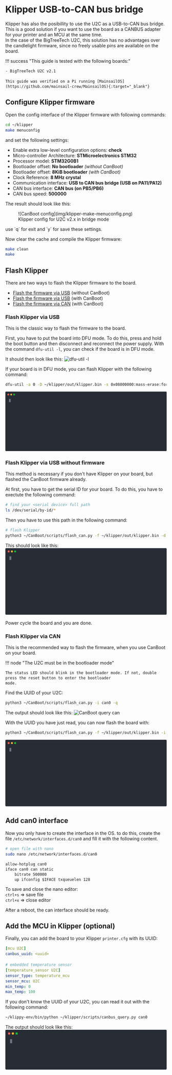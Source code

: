 # Klipper USB-to-CAN bus bridge

Klipper has also the posibillity to use the U2C as a USB-to-CAN bus bridge. This is a good solution if you want to use
the board as a CANBUS adapter for your printer and an MCU at the same time.  
In the case of the BigTreeTech U2C, this solution has no advantages over the candlelight firmware, since no freely
usable pins are available on the board.

!!! success "This guide is tested with the following boards:"

    - BigTreeTech U2C v2.1

    This guide was verified on a Pi running [MainsailOS](https://github.com/mainsail-crew/MainsailOS){:target="_blank"}

## Configure Klipper firmware
Open the config interface of the Klipper firmware with following commands:
``` bash
cd ~/klipper
make menuconfig
```
and set the following settings:

- Enable extra low-level configuration options: **check**
- Micro-controller Architecture: **STMicroelectronics STM32**
- Processor model: **STM32G0B1**
- Bootloader offset: **No bootloader** *(without CanBoot)*
- Bootloader offset: **8KiB bootloader** *(with CanBoot)*
- Clock Reference: **8 MHz crystal**
- Communication interface: **USB to CAN bus bridge (USB on PA11/PA12)**
- CAN bus interface: **CAN bus (on PB5/PB6)**
- CAN bus speed: **500000**

The result should look like this:
<figure markdown>
  ![CanBoot config](img/klipper-make-menuconfig.png)
  <figcaption>Klipper config for U2C v2.x in bridge mode</figcaption>
</figure>
use `q` for exit and `y` for save these settings.

Now clear the cache and compile the Klipper firmware:
``` bash
make clean
make
```

## Flash Klipper
There are two ways to flash the Klipper firmware to the board.

- [Flash the firmware via USB](#flash-klipper-via-usb) (without CanBoot)
- [Flash the firmware via USB](#flash-klipper-via-usb-without-firmware) (with CanBoot)
- [Flash the firmware via CAN](#flash-klipper-via-can) (with CanBoot)

### Flash Klipper via USB
This is the classic way to flash the firmware to the board.

First, you have to put the board into DFU mode. To do this, press and hold the boot button and then disconnect and
reconnect the power supply. With the command `dfu-util -l`, you can check if the board is in DFU mode.

It should then look like this:
![dfu-util -l](img/dfu-util_-l.svg)

If your board is in DFU mode, you can flash Klipper with the following command:
``` bash
dfu-util -a 0 -D ~/klipper/out/klipper.bin -s 0x08000000:mass-erase:force:leave
```
![dfu-util flash klipper](img/dfu-util_flash_klipper.svg)

### Flash Klipper via USB without firmware
This method is necessary if you don't have Klipper on your board, but flashed the CanBoot firmware already.

At first, you have to get the serial ID for your board. To do this, you have to exectute the following command:
``` bash
# find your <serial device> full path
ls /dev/serial/by-id/*
```

Then you have to use this path in the following command:
``` bash
# flash Klipper
python3 ~/CanBoot/scripts/flash_can.py -f ~/klipper/out/klipper.bin -d <serial device>
```
This should look like this:
![Flash Klipper via USB with CanBoot](img/canboot_flash_klipper.svg)

Power cycle the board and you are done.

### Flash Klipper via CAN
This is the recommended way to flash the firmware, when you use CanBoot on your board.

!!! node "The U2C must be in the bootloader mode"

    The status LED should blink in the bootloader mode. If not, double press the reset button to enter the bootloader
    mode.

Find the UUID of your U2C:
``` bash
python3 ~/CanBoot/scripts/flash_can.py -i can0 -q
```
The output should look like this:
![CanBoot query can](img/canboot_query_can.svg)

With the UUID you have just read, you can now flash the board with:
``` bash
python3 ~/CanBoot/scripts/flash_can.py -f ~/klipper/out/klipper.bin -i can0 -u <uuid>
```
![Flash Klipper via CanBoot](img/canboot_flash_klipper.svg)

## Add can0 interface

Now you only have to create the interface in the OS. to do this, create the file `/etc/network/interfaces.d/can0` and
fill it with the following content.

```bash
# open file with nano
sudo nano /etc/network/interfaces.d/can0
```

``` title="/etc/network/interfaces.d/can0"
allow-hotplug can0
iface can0 can static
    bitrate 500000
    up ifconfig $IFACE txqueuelen 128
```

To save and close the nano editor:  
`ctrl+s` => save file  
`ctrl+x` => close editor

After a reboot, the can interface should be ready.

## Add the MCU in Klipper (optional)
Finally, you can add the board to your Klipper `printer.cfg` with its UUID:
``` yaml title="printer.cfg"
[mcu U2C]
canbus_uuid: <uuid>

# embedded temperature sensor
[temperature_sensor U2C]
sensor_type: temperature_mcu
sensor_mcu: U2C
min_temp: 0
max_temp: 100
```

If you don't know the UUID of your U2C, you can read it out with the following command:
``` bash
~/klippy-env/bin/python ~/klipper/scripts/canbus_query.py can0
```
The output should look like this:
![CanBus query](img/klipper_query_can.svg)

